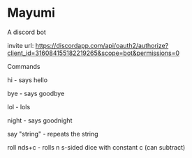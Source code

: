 # Mayumi
A discord bot

invite url: https://discordapp.com/api/oauth2/authorize?client_id=316084155182219265&scope=bot&permissions=0

Commands

hi - says hello

bye - says goodbye

lol - lols

night - says goodnight

say "string" - repeats the string

roll nds+c - rolls n s-sided dice with constant c (can subtract)
